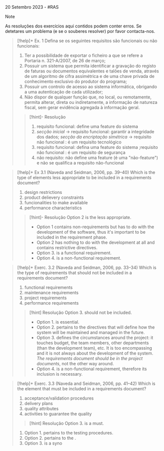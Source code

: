 20 Setembro 2023 - #RAS

> [!note]
> As resoluções dos exercícios aqui contidos podem conter erros. Se detetares um problema (e se o souberes resolver) por favor contacta-nos.


>[!help]+ Ex. 1
>Defina se os seguintes requisitos são funcionais ou não funcionais:
>1. Ter a possibilidade de exportar o ficheiro a que se refere a Portaria n. 321-A/2007, de 26 de março;
>2. Possuir um sistema que permita identificar a gravação do registo de faturas ou documentos equivalentes e talões de venda, através de um algoritmo de cifra assimétrica e de uma chave privada de conhecimento exclusivo do produtor do programa;
>3. Possuir um controlo de acesso ao sistema informática, obrigando a uma autenticação de cada utilizador;
>4. Não dispor de qualquer função que, no local, ou remotamente, permita alterar, direta ou indiretamente, a informação de natureza fiscal, sem gerar evidência agregada à informação geral.
>   
>   >[!hint]- Resolução
>   >1. requisito funcional: define uma feature do sistema
>   >2. *secção inicial* -> requisito funcional: garantir a integridade dos dados; *secção da encriptação simétrica* -> requisito não funcional : é um requisito tecnológico
>   >3. requisito funcional: defina uma feature do sistema ;requisito não funcional :  é um requisito de segurança
>   >4. não requisito: não define uma feature (é uma "não-feature") e não se qualifica a requisito não-funcional


>[!help]+ Ex 3.1 (Naveda and Seidman, 2006, pp. 39–40)
> Which is the type of elements less appropriate to be included in a requirements document?
>1. design restrictions
>2. product delievery constraints
>3. funcionalities to make available
>4. performance characteristics
>   
>>[!hint]- Resolução
>>Option 2 is the less appropriate.
>>
>>- Option 1 contains non-requirements but has to do with the development of the software, thus it's important to be included in the requirement phase.
>>- Option 2 has nothing to do with the development at all and contains restrictive directives.
>>- Option 3. is a functional requirement.
>>- Option 4. is a non-functional requirement.


>[!help]+ Exerc. 3.2 (Naveda and Seidman, 2006, pp. 33–34)
>Which is the type of requirements that should not be included in a requirements document?
>
>1. functional requirements
>2. maintenance requirements
>3. project requirements
>4. performance requirements
>   
>>[!hint] Resolução
>>Option 3. should not be included.
>>
>>- Option 1. is essential.
>>- Option 2. pertains to the directives that will define how the system will be maintained and managed in the future.
>>- Option 3. defines the circumstances around the project: it touches budget, the team members, other departments (than the development team), etc. It is too encompassing and it is not always about the development of the system. *The requirements document should be in the project documents*, not the other way around.
>>- Option 4. is a non-functional requirement, therefore  its inclusion is necessary.

>[!help]+ Exerc. 3.3 (Naveda and Seidman, 2006, pp. 41–42)
>Which is the element that must be included in a requirements document?
>
>1. acceptance/validation procedures
>2. delivery plans
>3. quality attributes
>4. activities to guarantee the quality
>   
>>[!hint] Resolução
>>Option 3. is a must.
>
>1. Option 1. pertains to the testing procedures.
>2. Option 2. pertains to the .
>3. Option 3. is a syno
